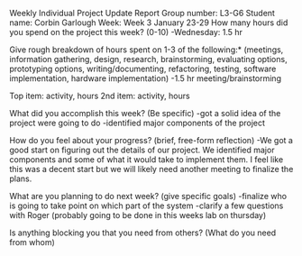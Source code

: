Weekly Individual Project Update Report
Group number: L3-G6
Student name: Corbin Garlough
Week: Week 3 January 23-29
How many hours did you spend on the project this week? (0-10)
-Wednesday: 1.5 hr

Give rough breakdown of hours spent on 1-3 of the following:* (meetings, 
information gathering, design, research, brainstorming, evaluating options, 
prototyping options, writing/documenting, refactoring, testing, software 
implementation, hardware implementation)
-1.5 hr meeting/brainstorming

Top item: activity, hours
2nd item: activity, hours

What did you accomplish this week? (Be specific)
-got a solid idea of the project were going to do
-identified major components of the project

How do you feel about your progress? (brief, free-form reflection) 
-We got a good start on figuring out the details of our project. We identified 
major components and some of what it would take to implement them. I feel like 
this was a decent start but we will likely need another meeting to finalize the plans.

What are you planning to do next week? (give specific goals)
-finalize who is going to take point on which part of the system
-clarify a few questions with Roger (probably going to be done in this weeks lab on thursday)

Is anything blocking you that you need from others? (What do you need from whom)
